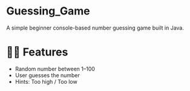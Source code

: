 # Guessing_Game
A simple beginner console-based number guessing game built in Java.

# 👩‍💻 Features
- Random number between 1–100
- User guesses the number
- Hints: Too high / Too low
